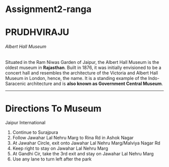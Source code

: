 # Assignment2-ranga
# PRUDHVIRAJU
###### Albert Hall Museum

 Situated in the Ram Niwas Garden of Jaipur, the Albert Hall Museum is the oldest museum in **Rajasthan**. Built in 1876, it was initially envisioned to be a concert hall and resembles the architecture of the Victoria and Albert Hall Museum in London, hence, the name. It is a standing example of the Indo-Saracenic architecture and is **also known as Government Central Museum**.
 - - -
 # Directions To Museum
 Jaipur International 
1. Continue to Surajpura
2. Follow Jawahar Lal Nehru Marg to Rina Rd in Ashok Nagar
3. At Jawahar Circle, exit onto Jawahar Lal Nehru Marg/Malviya Nagar Rd
4. Keep right to stay on Jawahar Lal Nehru Marg
5. At Gandhi Cir, take the 3rd exit and stay on Jawahar Lal Nehru Marg
6. Use any lane to turn left after the park 


